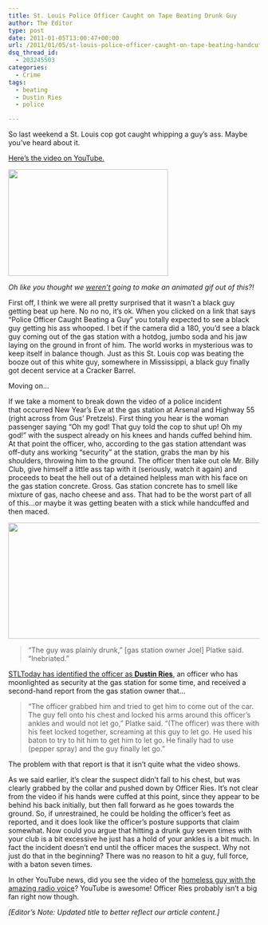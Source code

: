 ```yaml
---
title: St. Louis Police Officer Caught on Tape Beating Drunk Guy
author: The Editor
type: post
date: 2011-01-05T13:00:47+00:00
url: /2011/01/05/st-louis-police-officer-caught-on-tape-beating-handcuffed-man/
dsq_thread_id:
  - 203245503
categories:
  - Crime
tags:
  - beating
  - Dustin Ries
  - police

---
```

So last weekend a St. Louis cop got caught whipping a guy&#8217;s ass. Maybe you&#8217;ve heard about it.

<a href="http://www.youtube.com/watch?v=qyZHWtcooJI&feature=player_embedded" target="_blank">Here&#8217;s the video on YouTube.</a>

<img class="alignright size-full wp-image-8481" title="stl-police-beating-a-guy" src="http://www.gifsoup.com/view4/1660068/stl-police-beating-a-guy-o.gif" alt="" width="320" height="214" />

_Oh like you thought we_ _<span style="text-decoration: underline;">weren&#8217;t</span>_ _going to make an animated gif out of this?!_

First off, I think we were all pretty surprised that it wasn&#8217;t a black guy getting beat up here. No no no, it&#8217;s ok. When you clicked on a link that says &#8220;Police Officer Caught Beating a Guy&#8221; you totally expected to see a black guy getting his ass whooped. I bet if the camera did a 180, you&#8217;d see a black guy coming out of the gas station with a hotdog, jumbo soda and his jaw laying on the ground in front of him. The world works in mysterious was to keep itself in balance though. Just as this St. Louis cop was beating the booze out of this white guy, somewhere in Mississippi, a black guy finally got decent service at a Cracker Barrel.

Moving on&#8230;

If we take a moment to break down the video of a police incident that occurred New Year&#8217;s Eve at the gas station at Arsenal and Highway 55 (right across from Gus&#8217; Pretzels). First thing you hear is the woman passenger saying &#8220;Oh my god! That guy told the cop to shut up! Oh my god!&#8221; with the suspect already on his knees and hands cuffed behind him. At that point the officer, who, according to the gas station attendant was off-duty ans working &#8220;security&#8221; at the station, grabs the man by his shoulders, throwing him to the ground. The officer then take out ole Mr. Billy Club, give himself a little ass tap with it (seriously, watch it again) and proceeds to beat the hell out of a detained helpless man with his face on the gas station concrete. Gross. Gas station concrete has to smell like mixture of gas, nacho cheese and ass. That had to be the worst part of all of this&#8230;or maybe it was getting beaten with a stick while handcuffed and then maced.

[<img class="aligncenter size-full wp-image-8508" title="stl_officer_beats_suspect" src="http://media.punchingkitty.com/wordpress/2011/01/stl_officer_beats_suspect.jpg" alt="" width="600" height="233" />][1]

> &#8220;The guy was plainly drunk,&#8221; [gas station owner Joel] Platke said. &#8220;Inebriated.&#8221;

<a href="http://www.stltoday.com/news/local/metro/article_61a185db-74b7-541b-a5ab-88476fc95124.html" target="_blank">STLToday has identified the officer as <strong>Dustin Ries</strong></a>, an officer who has moonlighted as security at the gas station for some time, and received a second-hand report from the gas station owner that&#8230;

> &#8220;The officer grabbed him and tried to get him to come out of the car. The guy fell onto his chest and locked his arms around this officer&#8217;s ankles and would not let go,&#8221; Platke said. &#8220;(The officer) was there with his feet locked together, screaming at this guy to let go. He used his baton to try to hit him to get him to let go. He finally had to use (pepper spray) and the guy finally let go.&#8221;

The problem with that report is that it isn&#8217;t quite what the video shows.

As we said earlier, it&#8217;s clear the suspect didn&#8217;t fall to his chest, but was clearly grabbed by the collar and pushed down by Officer Ries. It&#8217;s not clear from the video if his hands were cuffed at this point, since they appear to be behind his back initially, but then fall forward as he goes towards the ground. So, if unrestrained, he could be holding the officer&#8217;s feet as reported, and it does look like the officer&#8217;s posture supports that claim somewhat. Now could you argue that hitting a drunk guy seven times with your club is a bit excessive he just has a hold of your ankles is a bit much. In fact the incident doesn&#8217;t end until the officer maces the suspect. Why not just do that in the beginning? There was no reason to hit a guy, full force, with a baton seven times.

In other YouTube news, did you see the video of the <a href="http://www.youtube.com/watch?v=uTysXITBCmk" target="_blank">homeless guy with the amazing radio voice</a>? YouTube is awesome! Officer Ries probably isn&#8217;t a big fan right now though.

_[Editor&#8217;s Note: Updated title to better reflect our article content.]_

 [1]: http://media.punchingkitty.com/wordpress/2011/01/stl_officer_beats_suspect.jpg